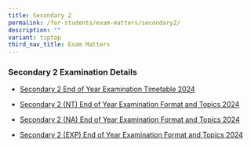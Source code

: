 ```yaml
---
title: Secondary 2
permalink: /for-students/exam-matters/secondary2/
description: ""
variant: tiptap
third_nav_title: Exam Matters
---
```

<h3>Secondary 2 Examination Details</h3>
<ul data-tight="true" class="tight">
<li>
<p><a href="/files/For Students/Exam Matters/Sec 2/Sec_2_EYE_Timetable_2024_updated.pdf" rel="noopener nofollow" target="_blank">Secondary 2 End of Year Examination Timetable 2024</a>
</p>
</li>
<li>
<p><a href="/files/For Students/Exam Matters/Sec 2/Sec_2_Normal_Technical_EYE_Exam_Format_and_Topics_2024.pdf" rel="noopener noreferrer nofollow" target="_blank">Secondary 2 (NT) End of Year Examination Format and Topics 2024</a>
</p>
</li>
<li>
<p><a href="/files/For Students/Exam Matters/Sec 2/Sec_2_Normal_Academic_EYE_Exam_Format_and_Topics_2024.pdf" rel="noopener noreferrer nofollow" target="_blank">Secondary 2 (NA) End of Year Examination Format and Topics 2024</a>
</p>
</li>
<li>
<p><a href="/files/For Students/Exam Matters/Sec 2/Sec_2_Express_EYE__Exam_Format_and_Topics_2024.pdf" rel="noopener noreferrer nofollow" target="_blank">Secondary 2 (EXP) End of Year Examination Format and Topics 2024</a>
</p>
<p></p>
</li>
</ul>
<p></p>